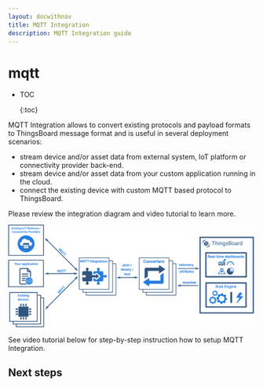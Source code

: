 ```yaml
---
layout: docwithnav
title: MQTT Integration
description: MQTT Integration guide
---
```


# mqtt

* TOC

  {:toc}

MQTT Integration allows to convert existing protocols and payload formats to ThingsBoard message format and is useful in several deployment scenarios:

* stream device and/or asset data from external system, IoT platform or connectivity provider back-end.
* stream device and/or asset data from your custom application running in the cloud.
* connect the existing device with custom MQTT based protocol to ThingsBoard.

Please review the integration diagram and video tutorial to learn more.

![image](../../../.gitbook/assets/mqtt-integration.svg)

See video tutorial below for step-by-step instruction how to setup MQTT Integration.

## Next steps

